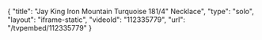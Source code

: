{
    "title": "Jay King Iron Mountain Turquoise 181\/4\" Necklace",
    "type": "solo",
    "layout": "iframe-static",
    "videoId": "112335779",
    "url": "\/tvpembed\/112335779"
}